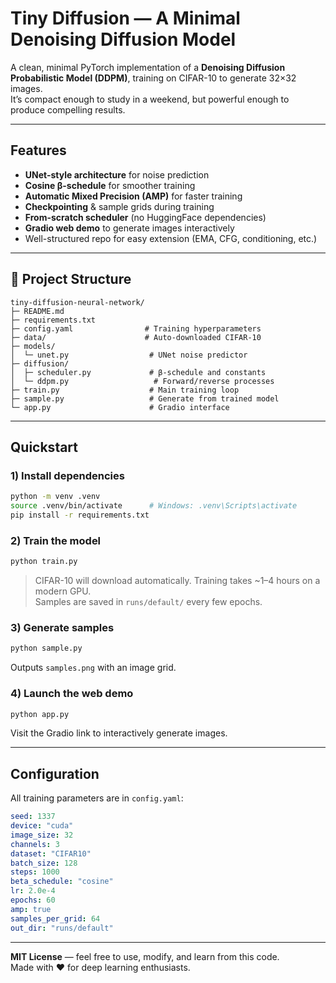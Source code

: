 # Tiny Diffusion — A Minimal Denoising Diffusion Model

A clean, minimal PyTorch implementation of a **Denoising Diffusion Probabilistic Model (DDPM)**, training on CIFAR-10 to generate 32×32 images.  
It’s compact enough to study in a weekend, but powerful enough to produce compelling results.


---

## Features

- **UNet-style architecture** for noise prediction
- **Cosine β-schedule** for smoother training
- **Automatic Mixed Precision (AMP)** for faster training
- **Checkpointing** & sample grids during training
- **From-scratch scheduler** (no HuggingFace dependencies)
- **Gradio web demo** to generate images interactively
- Well-structured repo for easy extension (EMA, CFG, conditioning, etc.)

---

## 📂 Project Structure

```
tiny-diffusion-neural-network/
├─ README.md
├─ requirements.txt
├─ config.yaml                # Training hyperparameters
├─ data/                      # Auto-downloaded CIFAR-10
├─ models/
│  └─ unet.py                  # UNet noise predictor
├─ diffusion/
│  ├─ scheduler.py             # β-schedule and constants
│  └─ ddpm.py                   # Forward/reverse processes
├─ train.py                    # Main training loop
├─ sample.py                   # Generate from trained model
└─ app.py                      # Gradio interface
```

---

## Quickstart

### 1) Install dependencies
```bash
python -m venv .venv
source .venv/bin/activate      # Windows: .venv\Scripts\activate
pip install -r requirements.txt
```

### 2) Train the model
```bash
python train.py
```
> CIFAR-10 will download automatically. Training takes ~1–4 hours on a modern GPU.  
> Samples are saved in `runs/default/` every few epochs.

### 3) Generate samples
```bash
python sample.py
```
Outputs `samples.png` with an image grid.

### 4) Launch the web demo
```bash
python app.py
```
Visit the Gradio link to interactively generate images.

---

## Configuration

All training parameters are in `config.yaml`:

```yaml
seed: 1337
device: "cuda"
image_size: 32
channels: 3
dataset: "CIFAR10"
batch_size: 128
steps: 1000
beta_schedule: "cosine"
lr: 2.0e-4
epochs: 60
amp: true
samples_per_grid: 64
out_dir: "runs/default"
```





---

**MIT License** — feel free to use, modify, and learn from this code.  
Made with ❤️ for deep learning enthusiasts.
